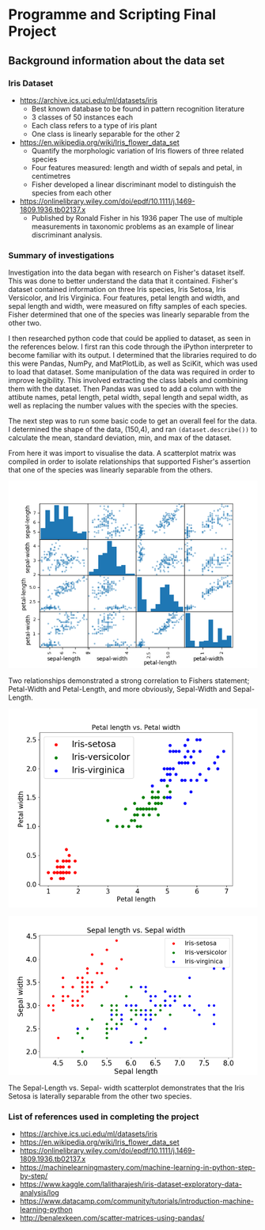 # Programme and Scripting Final Project

## Background information about the data set

### Iris Dataset 
- https://archive.ics.uci.edu/ml/datasets/iris
  - Best known database to be found in pattern recognition literature
  - 3 classes of 50 instances each
  - Each class refers to a type of iris plant
  - One class is linearly separable for the other 2
- https://en.wikipedia.org/wiki/Iris_flower_data_set
  - Quantify the morphologic variation of Iris flowers of three related species
  - Four features measured: length and width of sepals and petal, in centimetres
  - Fisher developed a linear discriminant model to distinguish the species from each other
- https://onlinelibrary.wiley.com/doi/epdf/10.1111/j.1469-1809.1936.tb02137.x
  - Published by Ronald Fisher in his 1936 paper The use of multiple measurements in taxonomic problems as an example of linear discriminant analysis.

### Summary of investigations 
Investigation into the data began with research on Fisher's dataset itself. This was done to better understand the data that it contained. Fisher's dataset contained information on three Iris species, Iris Setosa, Iris Versicolor, and Iris Virginica. Four features, petal length and width, and sepal length and width, were measured on fifty samples of each species. Fisher determined that one of the species was linearly separable from the other two.

I then researched python code that could be applied to dataset, as seen in the references below. I first ran this code through the iPython interpreter to become familiar with its output. I determined that the libraries required to do this were Pandas, NumPy, and MatPlotLib, as well as SciKit, which was used to load that dataset. Some manipulation of the data was required in order to improve legibility. This involved extracting the class labels and combining them with the dataset. Then Pandas was used to add a column with the attibute names, petal length, petal width, sepal length and sepal width, as well as replacing the number values with the species with the species. 

The next step was to run some basic code to get an overall feel for the data. I determined the shape of the data, (150,4), and ran ``(dataset.describe())`` to calculate the mean, standard deviation, min, and max of the dataset.

From here it was import to visualise the data. A scatterplot matrix was compiled in order to isolate relationships that supported Fisher's assertion that one of the species was linearly separable from the others.

![Alt Text](https://github.com/ANihill/Final-Project/blob/master/Figure_5.png "Scatterplot Matrix")

Two relationships demonstrated a strong correlation to Fishers statement; Petal-Width and Petal-Length, and more obviously,
Sepal-Width and Sepal-Length.

![Alt Text](https://github.com/ANihill/Final-Project/blob/master/Figure_2.png "Petal-Length vs. Petal-Width")

![Alt Text](https://github.com/ANihill/Final-Project/blob/master/Figure_1.png "Sepal-Length vs. Sepal-Width")

The Sepal-Length vs. Sepal- width scatterplot demonstrates that the Iris Setosa is laterally separable from the other two species.

### List of references used in completing the project 
- https://archive.ics.uci.edu/ml/datasets/iris
- https://en.wikipedia.org/wiki/Iris_flower_data_set
- https://onlinelibrary.wiley.com/doi/epdf/10.1111/j.1469-1809.1936.tb02137.x
- https://machinelearningmastery.com/machine-learning-in-python-step-by-step/
- https://www.kaggle.com/lalitharajesh/iris-dataset-exploratory-data-analysis/log
- https://www.datacamp.com/community/tutorials/introduction-machine-learning-python
- http://benalexkeen.com/scatter-matrices-using-pandas/
